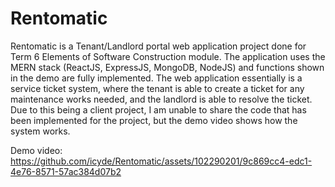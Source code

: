 # Rentomatic

Rentomatic is a Tenant/Landlord portal web application project done for Term 6 Elements of Software Construction module. The application uses the MERN stack (ReactJS, ExpressJS, MongoDB, NodeJS) and functions shown in the demo are fully implemented. The web application essentially is a service ticket system, where the tenant is able to create a ticket for any maintenance works needed, and the landlord is able to resolve the ticket. Due to this being a client project, I am unable to share the code that has been implemented for the project, but the demo video shows how the system works.


Demo video:
https://github.com/icyde/Rentomatic/assets/102290201/9c869cc4-edc1-4e76-8571-57ac384d07b2

